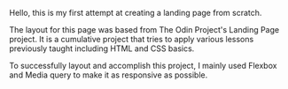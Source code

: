 Hello, this is my first attempt at creating a landing page from scratch.

The layout for this page was based from The Odin Project's Landing Page project. It is a cumulative project that tries to apply various lessons previously taught including HTML and CSS basics.

To successfully layout and accomplish this project, I mainly used Flexbox and Media query to make it as responsive as possible. 